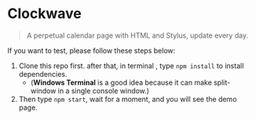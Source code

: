 # Clockwave  

> A perpetual calendar page with HTML and Stylus, update every day.  

If you want to test, please follow these steps below:  

1. Clone this repo first. after that, in terminal , type `npm install` to install dependencies. 
   - (**Windows Terminal** is a good idea because it can make split-window in a single console window.)
2. Then type `npm start`, wait for a moment, and you will see the demo page. 
